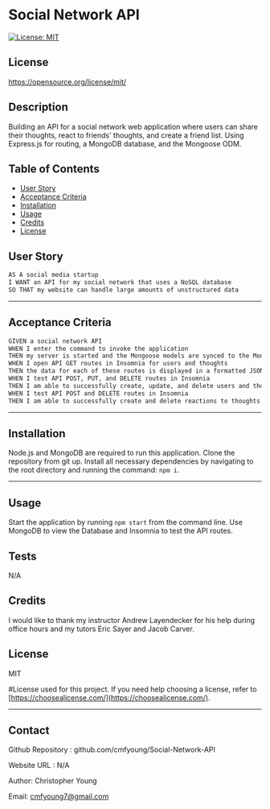   
  # Social Network API

  [![License: MIT](https://img.shields.io/badge/License-MIT-yellow.svg)](https://opensource.org/licenses/MIT)
  ## License 
 https://opensource.org/license/mit/


  ## Description
  Building an API for a social network web application where users can share their thoughts, react to friends' thoughts, and create a friend list. Using Express.js for routing, a MongoDB database, and the Mongoose ODM. 



  ## Table of Contents 
  
  - [User Story](#story)
  - [Acceptance Criteria](#acceptance)
  - [Installation](#installation)
  - [Usage](#usage)
  - [Credits](#credits)
  - [License](#license)

  ## User Story

  ```md
  AS A social media startup
  I WANT an API for my social network that uses a NoSQL database
  SO THAT my website can handle large amounts of unstructured data
  ```

  ---
  
  ## Acceptance Criteria

  ```md
  GIVEN a social network API
  WHEN I enter the command to invoke the application
  THEN my server is started and the Mongoose models are synced to the MongoDB database
  WHEN I open API GET routes in Insomnia for users and thoughts
  THEN the data for each of these routes is displayed in a formatted JSON
  WHEN I test API POST, PUT, and DELETE routes in Insomnia
  THEN I am able to successfully create, update, and delete users and thoughts in my database
  WHEN I test API POST and DELETE routes in Insomnia
  THEN I am able to successfully create and delete reactions to thoughts and add and remove friends to a user’s friend list
  ```

  ---

  ## Installation 

  Node.js and MongoDB are required to run this application. Clone the repository from git up. Install all necessary dependencies by navigating to the root directory and running the command: `npm i`.


  ---
  
  ## Usage
  
  Start the application by running `npm start` from the command line. Use MongoDB to view the Database and Insomnia to test the API routes. 


  ## Tests
  
  N/A


  ## Credits
  
  I would like to thank my instructor Andrew Layendecker for his help during office hours and my tutors Eric Sayer and Jacob Carver. 

  
  ## License
  MIT

  #License used for this project. If you need help choosing a license, refer to [https://choosealicense.com/](https://choosealicense.com/).
  
  ---

  ## Contact 
  Github Repository : github.com/cmfyoung/Social-Network-API


  Website URL : N/A


  Author: Christopher Young


  Email: cmfyoung7@gmail.com

